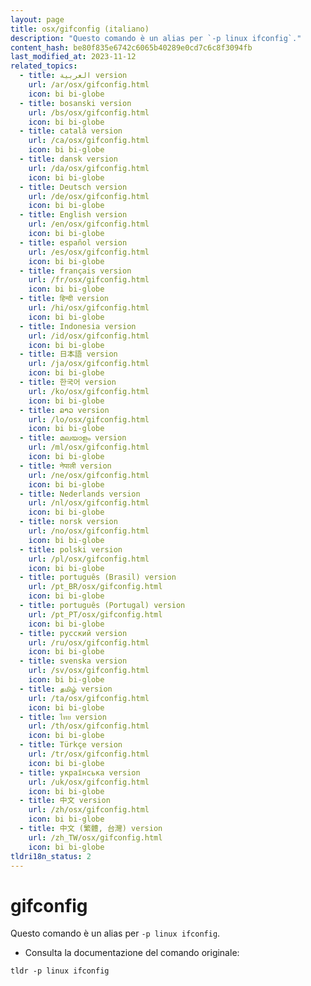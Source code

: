 ```yaml
---
layout: page
title: osx/gifconfig (italiano)
description: "Questo comando è un alias per `-p linux ifconfig`."
content_hash: be80f835e6742c6065b40289e0cd7c6c8f3094fb
last_modified_at: 2023-11-12
related_topics:
  - title: العربية version
    url: /ar/osx/gifconfig.html
    icon: bi bi-globe
  - title: bosanski version
    url: /bs/osx/gifconfig.html
    icon: bi bi-globe
  - title: català version
    url: /ca/osx/gifconfig.html
    icon: bi bi-globe
  - title: dansk version
    url: /da/osx/gifconfig.html
    icon: bi bi-globe
  - title: Deutsch version
    url: /de/osx/gifconfig.html
    icon: bi bi-globe
  - title: English version
    url: /en/osx/gifconfig.html
    icon: bi bi-globe
  - title: español version
    url: /es/osx/gifconfig.html
    icon: bi bi-globe
  - title: français version
    url: /fr/osx/gifconfig.html
    icon: bi bi-globe
  - title: हिन्दी version
    url: /hi/osx/gifconfig.html
    icon: bi bi-globe
  - title: Indonesia version
    url: /id/osx/gifconfig.html
    icon: bi bi-globe
  - title: 日本語 version
    url: /ja/osx/gifconfig.html
    icon: bi bi-globe
  - title: 한국어 version
    url: /ko/osx/gifconfig.html
    icon: bi bi-globe
  - title: ລາວ version
    url: /lo/osx/gifconfig.html
    icon: bi bi-globe
  - title: മലയാളം version
    url: /ml/osx/gifconfig.html
    icon: bi bi-globe
  - title: नेपाली version
    url: /ne/osx/gifconfig.html
    icon: bi bi-globe
  - title: Nederlands version
    url: /nl/osx/gifconfig.html
    icon: bi bi-globe
  - title: norsk version
    url: /no/osx/gifconfig.html
    icon: bi bi-globe
  - title: polski version
    url: /pl/osx/gifconfig.html
    icon: bi bi-globe
  - title: português (Brasil) version
    url: /pt_BR/osx/gifconfig.html
    icon: bi bi-globe
  - title: português (Portugal) version
    url: /pt_PT/osx/gifconfig.html
    icon: bi bi-globe
  - title: русский version
    url: /ru/osx/gifconfig.html
    icon: bi bi-globe
  - title: svenska version
    url: /sv/osx/gifconfig.html
    icon: bi bi-globe
  - title: தமிழ் version
    url: /ta/osx/gifconfig.html
    icon: bi bi-globe
  - title: ไทย version
    url: /th/osx/gifconfig.html
    icon: bi bi-globe
  - title: Türkçe version
    url: /tr/osx/gifconfig.html
    icon: bi bi-globe
  - title: українська version
    url: /uk/osx/gifconfig.html
    icon: bi bi-globe
  - title: 中文 version
    url: /zh/osx/gifconfig.html
    icon: bi bi-globe
  - title: 中文 (繁體, 台灣) version
    url: /zh_TW/osx/gifconfig.html
    icon: bi bi-globe
tldri18n_status: 2
---
```

# gifconfig

Questo comando è un alias per `-p linux ifconfig`.

- Consulta la documentazione del comando originale:

`tldr -p linux ifconfig`
